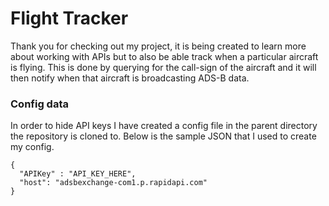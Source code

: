 # Flight Tracker

Thank you for checking out my project, it is being created to learn more about working with APIs but to also be able track when a particular aircraft is flying. This is done by querying for the call-sign  of the aircraft and it will then notify when that aircraft is broadcasting ADS-B data. 

### Config data

In order to hide API keys I have created a config file in the parent directory the repository is cloned to. Below is the sample JSON that I used to create my config.

```
{
  "APIKey" : "API_KEY_HERE",
  "host": "adsbexchange-com1.p.rapidapi.com"
}

```